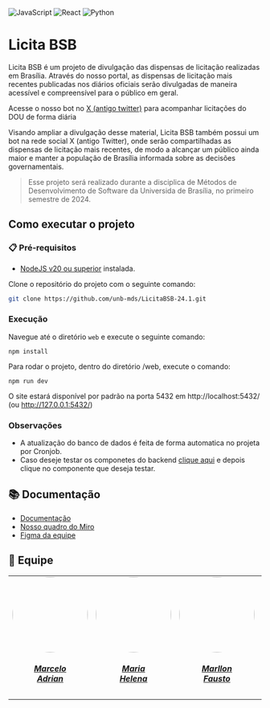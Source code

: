 ![JavaScript](https://img.shields.io/badge/javascript-%23323330.svg?style=for-the-badge&logo=javascript&logoColor=%23F7DF1E) ![React](https://img.shields.io/badge/react-%2320232a.svg?style=for-the-badge&logo=react&logoColor=%2361DAFB) ![Python](https://img.shields.io/badge/python-3670A0?style=for-the-badge&logo=python&logoColor=ffdd54)
# Licita BSB
Licita BSB é um projeto de divulgação das dispensas de licitação realizadas em Brasília. Através do nosso portal, as dispensas de licitação mais recentes publicadas nos diários oficiais serão divulgadas de maneira acessível e compreensível para o público em geral.

Acesse o nosso bot no [X (antigo twitter)](https://x.com/LicitaBSB) para acompanhar licitações do DOU de forma diária 

Visando ampliar a divulgação desse material, Licita BSB também possui um bot na rede social X (antigo Twitter), onde serão compartilhadas as dispensas de licitação mais recentes, de modo a alcançar um público ainda maior e manter a população de Brasília informada sobre as decisões governamentais.

> Esse projeto será realizado durante a disciplica de Métodos de Desenvolvimento de Software da Universida de Brasília, no primeiro semestre de 2024.

## Como executar o projeto

### 📋 Pré-requisitos

- [NodeJS v20 ou superior](https://nodejs.org/en/download) instalada.

Clone o repositório do projeto com o seguinte comando:

```bash
git clone https://github.com/unb-mds/LicitaBSB-24.1.git
```
### Execução

Navegue até o diretório `web` e execute o seguinte comando:
```
npm install
```

Para rodar o projeto, dentro do diretório /web, execute o comando:
```
npm run dev
```

O site estará disponível por padrão na porta 5432 em http://localhost:5432/ (ou http://127.0.0.1:5432/)

### Observações
- A atualização do banco de dados é feita de forma automatica no projeta por Cronjob.
- Caso deseje testar os componetes do backend [clique aqui](https://github.com/unb-mds/LicitaBSB-24.1/tree/main/backend) e depois clique no componente que deseja testar.


## 📚 Documentação


- [Documentação](https://unb-mds.github.io/LicitaBSB-24.1/)
- [Nosso quadro do Miro](https://miro.com/app/board/uXjVKcAWUlc=/?share_link_id=295633820307)
- [Figma da equipe](https://www.figma.com/file/vdfnVL6qkyUAPGeYfCCqol/Licita?type=design&node-id=0-1&mode=design&t=ZOaqmrSccc577Pog-0)

## 👥 Equipe

<center>
<table style="margin-left: auto; margin-right: auto;">
    <tr>
        <td align="center">
            <a href="https://github.com/Marcelo-Adrian">
                <img style="border-radius: 50%;" src="https://github.com/Marcelo-Adrian.png" width="150px;"/>
                <h5 class="text-center">Marcelo<br>Adrian</h5>
            </a>
        </td>
        <td align="center">
            <a href="https://github.com/MariaCHelena">
                <img style="border-radius: 50%;" src="https://github.com/MariaCHelena.png" width="150px;"/>
                <h5 class="text-center">Maria<br>Helena</h5>
            </a>
        </td>
        <td align="center">
            <a href="https://github.com/m4rllon">
                <img style="border-radius: 50%;" src="https://github.com/m4rllon.png" width="150px;"/>
                <h5 class="text-center">Marllon<br>Fausto</h5>
            </a>
        </td>
        <td align="center">
            <a href="https://github.com/nateejpg">
                <img style="border-radius: 50%;" src="https://github.com/nateejpg.png" width="150px;"/>
                <h5 class="text-center">Nathan<br>Abreu</h5>
            </a>
        </td>
        <td align="center">
            <a href="https://github.com/Otavio4283">
                <img style="border-radius: 50%;" src="https://github.com/Otavio4283.png" width="150px;"/>
                <h5 class="text-center">Otávio<br>Henrique</h5>
            </a>
        </td>
         <td align="center">
            <a href="https://github.com/thaleseuflauzino">
                <img style="border-radius: 50%;" src="https://github.com/thaleseuflauzino.png" width="150px;"/>
                <h5 class="text-center">Thales<br>Euflauzino</h5>
            </a>
        </td>
	<td align="center">
            <a href="https://github.com/moonshinerd">
                <img style="border-radius: 50%;" src="https://github.com/moonshinerd.png" width="150px;"/>
                <h5 class="text-center">Víctor<br>Schmidt</h5>
            </a>
        </td>
</table>

</center>
